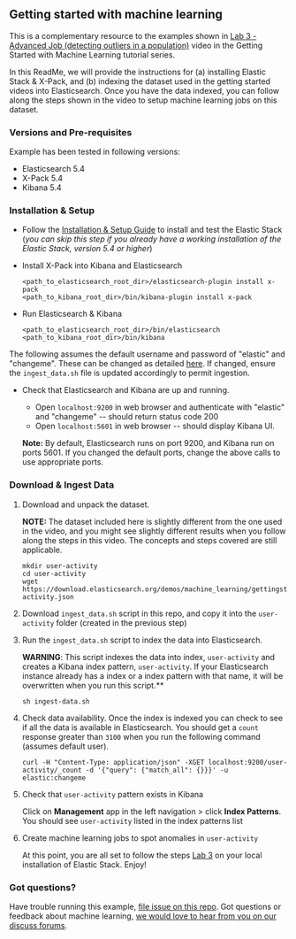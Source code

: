 ## Getting started with machine learning

This is a complementary resource to the examples shown in [Lab 3 - Advanced Job (detecting outliers in a population)](http://www.elastic.co/videos/machine-learning-lab-3-detect-outliers-in-a-population) video in the Getting Started with Machine Learning tutorial series.

  In this ReadMe, we will provide the instructions for (a) installing Elastic Stack & X-Pack, and (b) indexing the dataset used in the getting started videos into Elasticsearch. Once you have the data indexed, you can follow along the steps shown in the video to setup machine learning jobs on this dataset.   

### Versions and Pre-requisites

Example has been tested in following versions:

- Elasticsearch 5.4
- X-Pack 5.4
- Kibana 5.4

### Installation & Setup

* Follow the [Installation & Setup Guide](https://github.com/elastic/examples/blob/master/Installation%20and%20Setup.md) to install and test the Elastic Stack (*you can skip this step if you already have a working installation of the Elastic Stack, version 5.4 or higher*)

* Install X-Pack into Kibana and Elasticsearch

  ```shell
  <path_to_elasticsearch_root_dir>/elasticsearch-plugin install x-pack
  <path_to_kibana_root_dir>/bin/kibana-plugin install x-pack
  ```

* Run Elasticsearch & Kibana

  ```shell
  <path_to_elasticsearch_root_dir>/bin/elasticsearch
  <path_to_kibana_root_dir>/bin/kibana
  ```

The following assumes the default username and password of "elastic" and "changeme".  These can be changed as detailed [here](https://www.elastic.co/guide/en/shield/current/native-realm.html).  If changed, ensure the `ingest_data.sh` file is updated accordingly to permit ingestion.

* Check that Elasticsearch and Kibana are up and running.
  - Open `localhost:9200` in web browser and authenticate with "elastic" and "changeme" -- should return status code 200
  - Open `localhost:5601` in web browser -- should display Kibana UI.


  **Note:** By default, Elasticsearch runs on port 9200, and Kibana run on ports 5601. If you changed the default ports, change the above calls to use appropriate ports.

### Download & Ingest Data

1. Download and unpack the dataset.

   **NOTE:** The dataset included here is slightly different from the one used in the video, and you might see slightly different results when you follow along the steps in this video. The concepts and steps covered are still applicable.

   ```
   mkdir user-activity
   cd user-activity
   wget https://download.elasticsearch.org/demos/machine_learning/gettingstarted/user-activity.json
   ```

2. Download `ingest_data.sh` script in this repo, and copy it into the `user-activity` folder (created in the previous step) <br>

3. Run the `ingest_data.sh` script to index the data into Elasticsearch.  

   **WARNING**: This script  indexes the data into index, `user-activity` and creates a Kibana index pattern, `user-activity`. If your Elasticsearch instance already has a index or a index pattern with that name, it will be overwritten when you run this script.**

    ```  
    sh ingest-data.sh
    ```

5. Check data availability. Once the index is indexed you can check to see if all the data is available in Elasticsearch. You should get a `count` response greater than `3100` when you run the following command (assumes default user).

    ```shell
    curl -H "Content-Type: application/json" -XGET localhost:9200/user-activity/_count -d '{"query": {"match_all": {}}}' -u elastic:changeme
    ```

6. Check that `user-activity` pattern exists in Kibana

    Click on **Management** app in the left navigation > click **Index Patterns**. You should see `user-activity` listed in the index patterns list


7. Create machine learning jobs to spot anomalies in `user-activity`

   At this point, you are all set to follow the steps [Lab 3](http://www.elastic.co/videos/machine-learning-lab-3-detect-outliers-in-a-population) on your local installation of Elastic Stack. Enjoy!

### Got questions?

   Have trouble running this example, [file issue on this repo](https://github.com/elastic/examples/issues/new). Got questions or feedback about machine learning, [we would love to hear from you on our discuss forums](https://discuss.elastic.co/c/x-pack).
